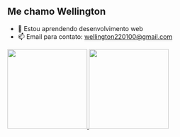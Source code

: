 ## Me chamo Wellington

- 🌱 Estou aprendendo desenvolvimento web
- 📫 Email para contato: wellington220100@gmail.com
<div>
  <a href="https://github.com/WellingtonDeOliveira?tab=repositories">
  <img height="180em" src="https://github-readme-stats.vercel.app/api?username=WellingtonDeOliveira&show_icons=true&theme=dracula&include_all_commits=true&count_private=true"/>
  <img height="180em" src="https://github-readme-stats.vercel.app/api/top-langs/?username=WellingtonDeOliveira&layout=compact&langs_count=7&theme=dracula"/>
</div>

